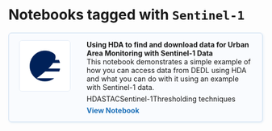 # Notebooks tagged with `Sentinel-1`

<div style="display: flex; flex-direction: column; gap: 20px; max-width: 800px;">
<div class="notebook-card" data-tags="HDA STAC Sentinel-1 Thresholding techniques" style="display: flex; align-items: flex-start; border: 1px solid #cddff1; border-radius: 6px; padding: 14px 20px; background-color: #f9fbfe; box-shadow: 1px 1px 4px #dfeaf5;">
  <div style="width: 100px; height: 100px; flex-shrink: 0; display: flex; align-items: center; justify-content: center; background-color: #fff; border: 1px solid #e0eaf5; border-radius: 6px; overflow: hidden; margin-right: 32px;">
    <img src="/../../img/EUMETSAT-icon.png" alt="Notebook Thumbnail" style="max-width: 100%; max-height: 100%; object-fit: contain;">
  </div>
  <div style="flex: 1;">
    <strong>Using HDA to find and download data for Urban Area Monitoring with Sentinel-1 Data</strong><br>
    This notebook demonstrates a simple example of how you can access data from DEDL using HDA and what you can do with it using an example with Sentinel-1 data.
    <div style="margin: 6px 0;">
      <span class="tag">HDA</span><span class="tag">STAC</span><span class="tag">Sentinel-1</span><span class="tag">Thresholding techniques</span>
    </div>
    <a href="production/HDA/Fresh_Data_Pool/DEDL-HDA-EO.ESA.DAT.SENTINEL-1.L1_GRD.ipynb" style="text-decoration: none; color: #1d70b8; font-weight: bold;">View Notebook</a>
  </div>
</div>
</div>
